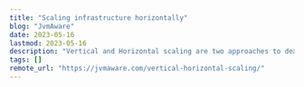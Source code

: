 ```yaml
---
title: "Scaling infrastructure horizontally"
blog: "JvmAware"
date: 2023-05-16
lastmod: 2023-05-16
description: "Vertical and Horizontal scaling are two approaches to deal with increased load on the system. While Vertical scaling involves adding more resources such as CPU, RAM, or storage to an existing machine, horizontal scaling involves adding more devices to the overall platform. While both approaches have their advantages, there are situations where vertical scaling is not a suitable option. In the last couple of years, I had this discussion multiple times with my colleagues and clients where they are not in favor of increasing infrastructure footprint and are more inclined towards expanding the overall system capacity by adding more resources like CPU, memory, etc."
tags: []
remote_url: "https://jvmaware.com/vertical-horizontal-scaling/"
---
```

